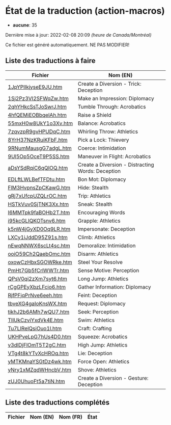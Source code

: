 # État de la traduction (action-macros)

 * **aucune**: 35


Dernière mise à jour: 2022-02-08 20:09 *(heure de Canada/Montréal)*

Ce fichier est généré automatiquement. NE PAS MODIFIER!
## Liste des traductions à faire

| Fichier   | Nom (EN)    |
|-----------|-------------|
|[1JpYPlIkjyseE9JU.htm](action-macros/1JpYPlIkjyseE9JU.htm)|Create a Diversion - Trick: Deception|
|[1Sj2Pz3VI2SFWqZw.htm](action-macros/1Sj2Pz3VI2SFWqZw.htm)|Make an Impression: Diplomacy|
|[2qhYHkcSsTJoSwrJ.htm](action-macros/2qhYHkcSsTJoSwrJ.htm)|Tumble Through: Acrobatics|
|[4hfQEMiEOBbqelAh.htm](action-macros/4hfQEMiEOBbqelAh.htm)|Raise a Shield|
|[55mxH0w8UkY1o3Xv.htm](action-macros/55mxH0w8UkY1o3Xv.htm)|Balance: Acrobatics|
|[7zqvzpR9gvHPUDqC.htm](action-macros/7zqvzpR9gvHPUDqC.htm)|Whirling Throw: Athletics|
|[8YrH37NzKRuiKFbF.htm](action-macros/8YrH37NzKRuiKFbF.htm)|Pick a Lock: Thievery|
|[9RNumMausgG7adgL.htm](action-macros/9RNumMausgG7adgL.htm)|Coerce: Intimidation|
|[9Ul5Op5OceT9P5SS.htm](action-macros/9Ul5Op5OceT9P5SS.htm)|Maneuver in Flight: Acrobatics|
|[aDsYSdRqiC6qQIOQ.htm](action-macros/aDsYSdRqiC6qQIOQ.htm)|Create a Diversion - Distracting Words: Deception|
|[EDLftLWLBefTFDtu.htm](action-macros/EDLftLWLBefTFDtu.htm)|Bon Mot: Diplomacy|
|[FlM3HvpnsZpCKawG.htm](action-macros/FlM3HvpnsZpCKawG.htm)|Hide: Stealth|
|[gRj7xUfcpUZQLrOC.htm](action-macros/gRj7xUfcpUZQLrOC.htm)|Trip: Athletics|
|[HSTkVuv0SjTNK3Xx.htm](action-macros/HSTkVuv0SjTNK3Xx.htm)|Sneak: Stealth|
|[I6MMTpk9faBOHb2T.htm](action-macros/I6MMTpk9faBOHb2T.htm)|Encouraging Words|
|[i95kcGLIQKOTsnv6.htm](action-macros/i95kcGLIQKOTsnv6.htm)|Grapple: Athletics|
|[k5nW4jGyXD0Oq9LR.htm](action-macros/k5nW4jGyXD0Oq9LR.htm)|Impersonate: Deception|
|[LXCy1iJddD95Z91s.htm](action-macros/LXCy1iJddD95Z91s.htm)|Climb: Athletics|
|[nEwqNNWX6scLt4sc.htm](action-macros/nEwqNNWX6scLt4sc.htm)|Demoralize: Intimidation|
|[ooiO59Ch2QaebOmc.htm](action-macros/ooiO59Ch2QaebOmc.htm)|Disarm: Athletics|
|[oxowCzHbxSGOWRke.htm](action-macros/oxowCzHbxSGOWRke.htm)|Steel Your Resolve|
|[PmHt7Gb5fCrlWWTr.htm](action-macros/PmHt7Gb5fCrlWWTr.htm)|Sense Motive: Perception|
|[QPsV0qi2zXm7syt6.htm](action-macros/QPsV0qi2zXm7syt6.htm)|Long Jump: Athletics|
|[rCgGPEyXbzLFcio6.htm](action-macros/rCgGPEyXbzLFcio6.htm)|Gather Information: Diplomacy|
|[RjfPFjqPrNve6eeh.htm](action-macros/RjfPFjqPrNve6eeh.htm)|Feint: Deception|
|[tbveXG4gaIoKnsWX.htm](action-macros/tbveXG4gaIoKnsWX.htm)|Request: Diplomacy|
|[tikhJ2b6AMh7wQU7.htm](action-macros/tikhJ2b6AMh7wQU7.htm)|Seek: Perception|
|[TIlUkCzviYxdVk4E.htm](action-macros/TIlUkCzviYxdVk4E.htm)|Swim: Athletics|
|[Tu7LIRelQsiOuo1l.htm](action-macros/Tu7LIRelQsiOuo1l.htm)|Craft: Crafting|
|[UKHPveLpG7hUs4D0.htm](action-macros/UKHPveLpG7hUs4D0.htm)|Squeeze: Acrobatics|
|[v3dlDjFlOmT5T2gC.htm](action-macros/v3dlDjFlOmT5T2gC.htm)|High Jump: Athletics|
|[VTg4t8kYTvXcHROq.htm](action-macros/VTg4t8kYTvXcHROq.htm)|Lie: Deception|
|[yMTKMnaYSGtDz4wk.htm](action-macros/yMTKMnaYSGtDz4wk.htm)|Force Open: Athletics|
|[yNry1xMZqdWHncbV.htm](action-macros/yNry1xMZqdWHncbV.htm)|Shove: Athletics|
|[zUJ0UhuoFt5a7tiN.htm](action-macros/zUJ0UhuoFt5a7tiN.htm)|Create a Diversion - Gesture: Deception|

## Liste des traductions complétés

| Fichier   | Nom (EN)    | Nom (FR)    | État |
|-----------|-------------|-------------|:----:|
